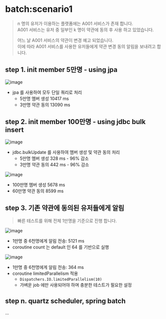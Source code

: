 # batch:scenario1

> n 명의 유저가 이용하는 플랫폼에는 A001 서비스가 존재 합니다.  
> A001 서비스는 유저 중 일부인 k 명이 약관에 동의 후 사용 하고 있었습니다.
>
> 어느 날 A001 서비스의 약관이 변경 예고 되었습니다.  
> 이에 따라 A001 서비스를 사용한 유저들에게 약관 변경 동의 알림을 보내려고 합니다.

## step 1. init member 5만명 - using jpa

![image](https://github.com/user-attachments/assets/a84e6173-543a-4882-8c62-bd6db64daadc)

- jpa 를 사용하여 모두 단일 쿼리로 처리
    - 5만명 멤버 생성 10417 ms
    - 3만명 약관 동의 13090 ms

## step 2. init member 100만명 - using jdbc bulk insert

![image](https://github.com/user-attachments/assets/5b4de84d-446f-4648-acbb-9df8a797c701)

- jdbc.bulkUpdate 를 사용하여 멤버 생성 및 약관 동의 처리
    - 5만명 멤버 생성 328 ms - 96% 감소
    - 3만명 약관 동의 442 ms - 96% 감소

![image](https://github.com/user-attachments/assets/8aba00c0-4d2d-4d57-b59f-97751c9b3c9e)

- 100만명 멤버 생성 5678 ms
- 60만명 약관 동의 8599 ms

## step 3. 기존 약관에 동의된 유저들에게 알림

> 빠른 테스트를 위해 전체 1만명을 기준으로 진행 합니다.

![image](https://github.com/user-attachments/assets/c224cd63-54fe-4be1-81ed-ae4fc42be740)

- 1만명 중 6천명에게 알림 전송: 5121 ms
- coroutine count 는 default 인 64 를 기반으로 실행

![image](https://github.com/user-attachments/assets/378dcb52-c143-4e6e-8231-02678e5b58ed)

- 1만명 중 6천명에게 알림 전송: 364 ms
- coroutine limitedParallelism 적용
    - `Dispatchers.IO.limitedParallelism(10)`
    - 가벼운 job 에만 사용되어야 하며 충분한 테스트가 필요한 설정

## step n. quartz scheduler, spring batch

...

